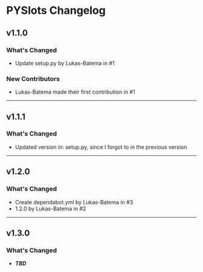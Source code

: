# PYSlots Changelog
## v1.1.0
### What's Changed
- Update setup.py by Lukas-Batema in #1
### New Contributors
- Lukas-Batema made their first contribution in #1
___
## v1.1.1
### What's Changed
- Updated version in: setup.py, since I forgot to in the previous version
___
## v1.2.0
### What's Changed
- Create dependabot.yml by Lukas-Batema in #3
- 1.2.0 by Lukas-Batema in #2
___
## v1.3.0
### What's Changed
- ***TBD***